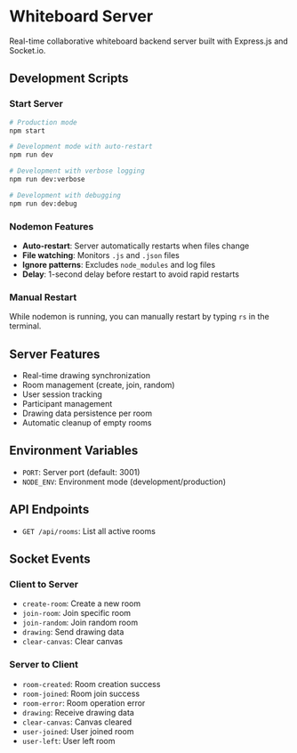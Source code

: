 # Whiteboard Server

Real-time collaborative whiteboard backend server built with Express.js and Socket.io.

## Development Scripts

### Start Server
```bash
# Production mode
npm start

# Development mode with auto-restart
npm run dev

# Development with verbose logging
npm run dev:verbose

# Development with debugging
npm run dev:debug
```

### Nodemon Features

- **Auto-restart**: Server automatically restarts when files change
- **File watching**: Monitors `.js` and `.json` files
- **Ignore patterns**: Excludes `node_modules` and log files
- **Delay**: 1-second delay before restart to avoid rapid restarts

### Manual Restart
While nodemon is running, you can manually restart by typing `rs` in the terminal.

## Server Features

- Real-time drawing synchronization
- Room management (create, join, random)
- User session tracking
- Participant management
- Drawing data persistence per room
- Automatic cleanup of empty rooms

## Environment Variables

- `PORT`: Server port (default: 3001)
- `NODE_ENV`: Environment mode (development/production)

## API Endpoints

- `GET /api/rooms`: List all active rooms

## Socket Events

### Client to Server
- `create-room`: Create a new room
- `join-room`: Join specific room
- `join-random`: Join random room
- `drawing`: Send drawing data
- `clear-canvas`: Clear canvas

### Server to Client
- `room-created`: Room creation success
- `room-joined`: Room join success
- `room-error`: Room operation error
- `drawing`: Receive drawing data
- `clear-canvas`: Canvas cleared
- `user-joined`: User joined room
- `user-left`: User left room
